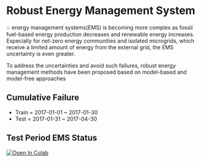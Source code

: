 # Robust Energy Management System

💡 energy management systems(EMS) is becoming more complex as fossil fuel-based energy production decreases and renewable energy increases. Especially for net-zero energy communities and isolated microgrids, which receive a limited amount of energy from the external grid, the EMS uncertainty is even greater.

 To address the uncertainties and avoid such failures, robust energy management methods have been proposed based on model-based and model-free approaches

## Cumulative Failure
- Train = 2017-01-01 ~ 2017-01-30
- Test = 2017-01-31 ~ 2017-04-30

## Test Period EMS Status
[![Open In Colab](https://colab.research.google.com/assets/colab-badge.svg)](https://colab.research.google.com/drive/1sATG9i3L3rPnJGTI1ObhOENNJjhibTaF#scrollTo=zTINcb41GUtP)